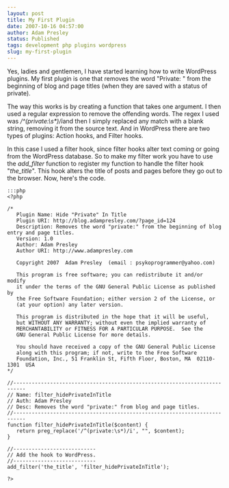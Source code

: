 ```yaml
---
layout: post
title: My First Plugin
date: 2007-10-16 04:57:00
author: Adam Presley
status: Published
tags: development php plugins wordpress
slug: my-first-plugin
---
```


Yes, ladies and gentlemen, I have started learning how to write
WordPress plugins. My first plugin is one that removes the word
"Private: " from the beginning of blog and page titles (when they are
saved with a status of private).

The way this works is by creating a function that takes one argument. I
then used a regular expression to remove the offending words. The regex
I used was */\^(private:\\s\*)/i*and then I simply replaced any match
with a blank string, removing it from the source text. And in WordPress
there are two types of plugins: Action hooks, and Filter hooks.

In this case I used a filter hook, since filter hooks alter text coming
or going from the WordPress database. So to make my filter work you have
to use the *add_filter* function to register my function to handle the
filter hook "*the_title*". This hook alters the title of posts and
pages before they go out to the browser. Now, here's the code.

    :::php
    <?php

    /*
       Plugin Name: Hide "Private" In Title
       Plugin URI: http://blog.adampresley.com/?page_id=124
       Description: Removes the word "private:" from the beginning of blog entry and page titles.
       Version: 1.0
       Author: Adam Presley
       Author URI: http://www.adampresley.com

       Copyright 2007  Adam Presley  (email : psykoprogrammer@yahoo.com)

       This program is free software; you can redistribute it and/or modify
       it under the terms of the GNU General Public License as published by
       the Free Software Foundation; either version 2 of the License, or
       (at your option) any later version.

       This program is distributed in the hope that it will be useful,
       but WITHOUT ANY WARRANTY; without even the implied warranty of
       MERCHANTABILITY or FITNESS FOR A PARTICULAR PURPOSE.  See the
       GNU General Public License for more details.

       You should have received a copy of the GNU General Public License
       along with this program; if not, write to the Free Software
       Foundation, Inc., 51 Franklin St, Fifth Floor, Boston, MA  02110-1301  USA
    */

    //--------------------------------------------------------------------------
    // Name: filter_hidePrivateInTitle
    // Auth: Adam Presley
    // Desc: Removes the word "private:" from blog and page titles.
    //--------------------------------------------------------------------------
    function filter_hidePrivateInTitle($content) {
       return preg_replace('/^(private:\s*)/i', "", $content);
    }

    //---------------------------
    // Add the hook to WordPress.
    //---------------------------
    add_filter('the_title', 'filter_hidePrivateInTitle');

    ?>
